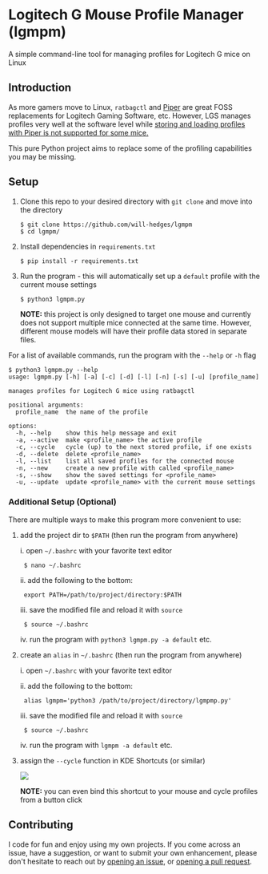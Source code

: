 # Logitech G Mouse Profile Manager (lgmpm)
A simple command-line tool for managing profiles for Logitech G mice on Linux

## Introduction
As more gamers move to Linux, `ratbagctl` and [Piper](https://github.com/libratbag/piper) are great FOSS replacements for Logitech Gaming Software, etc. 
However, LGS manages profiles very well at the software level while [storing and loading profiles with Piper is not supported for some mice.](https://github.com/libratbag/piper/issues/631)

This pure Python project aims to replace some of the profiling capabilities you may be missing.

## Setup

1. Clone this repo to your desired directory with `git clone` and move into the directory
   
    ```
    $ git clone https://github.com/will-hedges/lgmpm
    $ cd lgmpm/
    ```

2. Install dependencies in `requirements.txt`
    
    ```
    $ pip install -r requirements.txt
    ```

3. Run the program - this will automatically set up a `default` profile with the current mouse settings

    ```
    $ python3 lgmpm.py
    ```
    **NOTE:** this project is only designed to target one mouse and currently does not support multiple mice connected at the same time. However, different mouse models will have their profile data stored in separate files.
    
For a list of available commands, run the program with the `--help` or `-h` flag

    
    $ python3 lgmpm.py --help
    usage: lgmpm.py [-h] [-a] [-c] [-d] [-l] [-n] [-s] [-u] [profile_name]

    manages profiles for Logitech G mice using ratbagctl

    positional arguments:
      profile_name  the name of the profile
    
    options:
      -h, --help    show this help message and exit
      -a, --active  make <profile_name> the active profile
      -c, --cycle   cycle (up) to the next stored profile, if one exists
      -d, --delete  delete <profile_name>
      -l, --list    list all saved profiles for the connected mouse
      -n, --new     create a new profile with called <profile_name>
      -s, --show    show the saved settings for <profile_name>
      -u, --update  update <profile_name> with the current mouse settings

    

### Additional Setup (Optional)
There are multiple ways to make this program more convenient to use:

1. add the project dir to `$PATH` (then run the program from anywhere)
    
    i. open `~/.bashrc` with your favorite text editor

        $ nano ~/.bashrc
    
    ii. add the following to the bottom:
    
        export PATH=/path/to/project/directory:$PATH
    
    iii. save the modified file and reload it with `source`
        
        $ source ~/.bashrc
    
    iv. run the program with `python3 lgmpm.py -a default` etc.
    
2. create an `alias` in `~/.bashrc` (then run the program from anywhere)

    i. open `~/.bashrc` with your favorite text editor
    
    ii. add the following to the bottom:
        
        alias lgmpm='python3 /path/to/project/directory/lgmpmp.py'
    
    iii. save the modified file and reload it with `source`
        
        $ source ~/.bashrc
    
    iv. run the program with `lgmpm -a default` etc.
    
3. assign the `--cycle` function in KDE Shortcuts (or similar)
    
    ![](https://i.imgur.com/TuIGxMc.png)

    **NOTE:** you can even bind this shortcut to your mouse and cycle profiles from a button click
    

## Contributing

I code for fun and enjoy using my own projects. If you come across an issue, have a suggestion, or want to submit your own enhancement, please don't hesitate to reach out by [opening an issue](https://github.com/will-hedges/lgmpm/issues/), or [opening a pull request](https://github.com/will-hedges/lgmpm/pulls).
